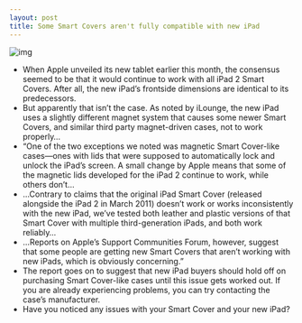 ```yaml
---
layout: post
title: Some Smart Covers aren't fully compatible with new iPad
---
```

![img](http://media.idownloadblog.com/wp-content/uploads/2012/03/ipad-smart-cover.jpg)
* When Apple unveiled its new tablet earlier this month, the consensus seemed to be that it would continue to work with all iPad 2 Smart Covers. After all, the new iPad’s frontside dimensions are identical to its predecessors.
* But apparently that isn’t the case. As noted by iLounge, the new iPad uses a slightly different magnet system that causes some newer Smart Covers, and similar third party magnet-driven cases, not to work properly…
* “One of the two exceptions we noted was magnetic Smart Cover-like cases—ones with lids that were supposed to automatically lock and unlock the iPad’s screen. A small change by Apple means that some of the magnetic lids developed for the iPad 2 continue to work, while others don’t…
* …Contrary to claims that the original iPad Smart Cover (released alongside the iPad 2 in March 2011) doesn’t work or works inconsistently with the new iPad, we’ve tested both leather and plastic versions of that Smart Cover with multiple third-generation iPads, and both work reliably…
* …Reports on Apple’s Support Communities Forum, however, suggest that some people are getting new Smart Covers that aren’t working with new iPads, which is obviously concerning.”
* The report goes on to suggest that new iPad buyers should hold off on purchasing Smart Cover-like cases until this issue gets worked out. If you are already experiencing problems, you can try contacting the case’s manufacturer.
* Have you noticed any issues with your Smart Cover and your new iPad?

